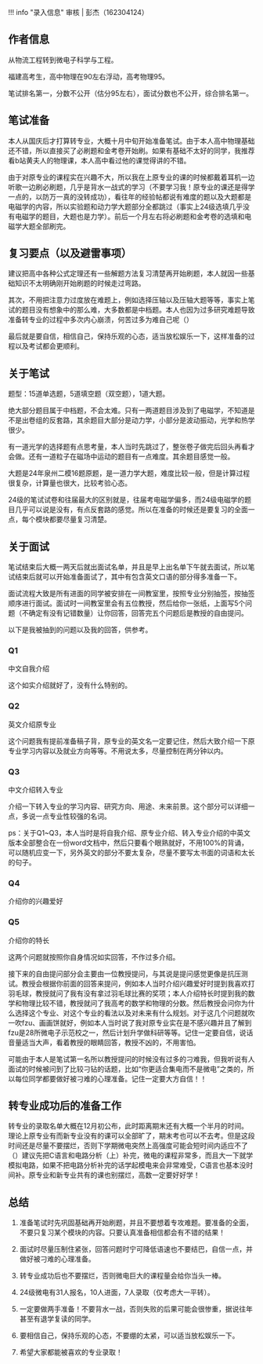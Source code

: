 !!! info "录入信息"
    审核 | 彭杰（162304124）

## 作者信息

从物流工程转到微电子科学与工程。

福建高考生，高中物理在90左右浮动，高考物理95。

笔试排名第一，分数不公开（估分95左右），面试分数也不公开，综合排名第一。

## 笔试准备

本人从国庆后才打算转专业，大概十月中旬开始准备笔试。由于本人高中物理基础还不错，所以直接买了必刷题和金考卷开始刷。如果有基础不太好的同学，我推荐看b站黄夫人的物理课，本人高中看过他的课觉得讲的不错。

由于对原专业的课程实在兴趣不大，所以我在上原专业的课的时候都戴着耳机一边听歌一边刷必刷题，几乎是背水一战式的学习（不要学习我！原专业的课还是得学一点的，以防万一真的没转成功），看往年的经验帖都说有难度的题以及大题都是电磁学的内容，所以实验题和动力学大题部分全都跳过（事实上24级选填几乎没有电磁学的题目，大题也是力学）。前后一个月左右将必刷题和金考卷的选填和电磁学大题全部刷完。

## 复习要点（以及避雷事项）

建议把高中各种公式定理还有一些解题方法复习清楚再开始刷题，本人就因一些基础知识不太明确刚开始刷题的时候走过弯路。

其次，不用把注意力过度放在难题上，例如选择压轴以及压轴大题等等，事实上笔试的题目没有想象中的那么难，大多数都是中档题。本人也因为过多研究难题导致准备转专业的过程中多次内心崩溃，何苦过多为难自己呢（）

最后就是要自信，相信自己，保持乐观的心态，适当放松娱乐一下，这样准备的过程以及考试都会更顺利。

## 关于笔试

题型：15道单选题，5道填空题（双空题），1道大题。

绝大部分题目属于中档题，不会太难。只有一两道题目涉及到了电磁学，不知道是不是出卷组的反套路，其余题目大部分是动力学，小部分是波动振动，光学和热学很少。

有一道光学的选择题有点思考量，本人当时先跳过了，整张卷子做完后回头再看才会做。还有一道粒子在磁场中运动的题目有一点难度。其余题目感觉一般。

大题是24年泉州二模16题原题，是一道力学大题，难度比较一般，但是计算过程很复杂，计算量也很大，比较考验心态。

24级的笔试试卷和往届最大的区别就是，往届考电磁学偏多，而24级电磁学的题目几乎可以说是没有，有点反套路的感觉。所以在准备的时候还是要复习的全面一点，每个模块都要尽量复习清楚。

## 关于面试

笔试结束后大概一两天后就出面试名单，并且是早上出名单下午就去面试，所以笔试结束后就可以开始准备面试了，其中有包含英文口语的部分得多准备一下。

面试流程大致是所有进面的同学被安排在一间教室里，按照专业分别抽签，按抽签顺序进行面试。面试时一间教室里会有五位教授，然后给你一张纸，上面写5个问题（不确定有没有记错数量）让你回答，回答完五个问题后是教授的自由提问。

以下是我被抽到的问题以及我的回答，供参考。

### Q1
中文自我介绍

这个如实介绍就好了，没有什么特别的。

### Q2
英文介绍原专业

这个问题我有提前准备稿子背，原专业的英文名一定要记住，然后大致介绍一下原专业学习内容以及就业方向等等。不用说太多，尽量控制在两分钟以内。

### Q3
中文介绍转入专业

介绍一下转入专业的学习内容、研究方向、用途、未来前景。这个部分可以详细一点，多说一点专业性较强的名词。

ps：关于Q1~Q3，本人当时是将自我介绍、原专业介绍、转入专业介绍的中英文版本全部整合在一份word文档中，然后只要看个眼熟就好，不用100%的背诵，可以随机应变一下，另外英文的部分不要太复杂，尽量不要写太书面的词语和太长的句子。

### Q4
介绍你的兴趣爱好

### Q5
介绍你的特长

这两个问题就按照你自身情况如实回答，不作过多介绍。

接下来的自由提问部分会主要由一位教授提问，与其说是提问感觉更像是抗压测试。教授会根据你前面的回答来提问，例如本人当时介绍兴趣爱好时提到我喜欢打羽毛球，教授就问了我有没有拿过羽毛球比赛的奖项；本人介绍特长时提到我的数学和物理比较不错，教授就问了我高考的数学和物理的分数。然后教授会问你为什么选择这个专业、对这个专业的看法以及对未来有什么规划。对于这几个问题就吹一吹fzu、画画饼就好，例如本人当时说了我对原专业实在是不感兴趣并且了解到fzu是28所微电子示范校之一，然后计划升学做科研等等。记住一定要自信，说话音量适当大声，看着教授的眼睛回答，教授不凶的，不用害怕。

可能由于本人是笔试第一名所以教授提问的时候没有过多的刁难我，但我听说有人面试的时候被问到了比较刁钻的话题，比如“你更适合集电而不是微电”之类的，所以每位同学都要做好被刁难的心理准备。记住一定要大方自信！！

## 转专业成功后的准备工作

转专业的录取名单大概在12月初公布，此时距离期末还有大概一个半月的时间。理论上原专业有而新专业没有的课可以全部旷了，期末考也可以不去考。但是这段时间还是尽量不要摆烂，否则下学期微电突然上高强度可能会短时间内适应不了（）建议先把C语言和电路分析（上）补完，微电的课程非常多，而且大一下就学模拟电路，如果不把电路分析补完的话学起模电来会非常难受，C语言也基本没时间补。原专业和新专业共有的课也别摆烂，高数一定要好好学！

## 总结

1. 准备笔试时先巩固基础再开始刷题，并且不要想着专攻难题。要准备的全面，不要只复习某个模块的内容。只要认真准备相信都会有不错的结果！

2. 面试时尽量压制住紧张，回答问题时宁可降低语速也不要结巴，自信一点，并做好被刁难的心理准备。

3. 转专业成功后也不要摆烂，否则微电巨大的课程量会给你当头一棒。

4. 24级微电有31人报名，10人进面，7人录取（仅考虑大一平转）。

5. 一定要做两手准备！不要背水一战，否则失败的后果可能会很惨重，据说往年甚至有退学复读的同学。

6. 要相信自己，保持乐观的心态，不要绷的太紧，可以适当放松娱乐一下。

7. 希望大家都能被喜欢的专业录取！
